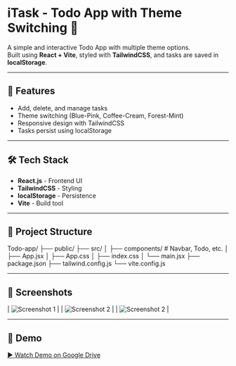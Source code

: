 # iTask - Todo App with Theme Switching 🌈

A simple and interactive Todo App with multiple theme options.  
Built using **React + Vite**, styled with **TailwindCSS**, and tasks are saved in **localStorage**.

---

## 🚀 Features
- Add, delete, and manage tasks
- Theme switching (Blue-Pink, Coffee-Cream, Forest-Mint)
- Responsive design with TailwindCSS
- Tasks persist using localStorage

--- 

## 🛠 Tech Stack
- **React.js** - Frontend UI
- **TailwindCSS** - Styling
- **localStorage** - Persistence
- **Vite** - Build tool

---

## 📂 Project Structure
Todo-app/
├── public/
├── src/
│ ├── components/ # Navbar, Todo, etc.
│ ├── App.jsx
│ ├── App.css
│ ├── index.css
│ └── main.jsx
├── package.json
├── tailwind.config.js
└── vite.config.js

---
## 📸 Screenshots
| ![Screenshot 1](screenshots/screenshot1.png) |
| ![Screenshot 2](screenshots/screenshot2.png) |
| ![Screenshot 2](screenshots/screenshot3.png) |


---

## 🔗 Demo
[▶ Watch Demo on Google Drive](https://drive.google.com/file/d/1Ie1VM0n7X0jQOru_TA_P_yZLKr4jB_LC/view?usp=sharing)
